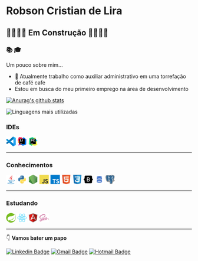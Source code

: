 # Robson Cristian de Lira

## 👷🏿‍♂️🚧 Em Construção 🚧👷🏿‍♂️

### 📚 :mortar_board:

Um pouco sobre mim...

- 🏢 Atualmente trabalho como auxiliar administrativo em uma torrefação de café cafe
- Estou em busca do meu primeiro emprego na área de desenvolvimento
  <br>

[![Anurag's github stats](https://github-readme-stats.vercel.app/api?username=RobsonCrLira&theme=dark&show_icons=true&include_all_commits=true)](https://github.com/anuraghazra/github-readme-stats)
<br>

<img src="https://github-readme-stats.vercel.app/api/top-langs/?username=RobsonCrLira&layout=compact&langs_count=10&theme=dark&hide_border=true&&hide=jupyter+notebook" title="Linguagens mais utilizadas" alt="Linguagens mais utilizadas" />
<br>

<p align="left">

### IDEs
<code><img title="Visual Studio Code" width="26px" src="https://raw.githubusercontent.com/github/explore/80688e429a7d4ef2fca1e82350fe8e3517d3494d/topics/visual-studio-code/visual-studio-code.png" /></code>
<code><img title="InteliJ IDE" width="26px" src="https://raw.githubusercontent.com/devicons/devicon/master/icons/intellij/intellij-original.svg" /></code>
<code><img title="PyCharm IDE" width="26px" src="https://raw.githubusercontent.com/devicons/devicon/master/icons/pycharm/pycharm-original.svg" /></code>

---

### Conhecimentos 
<code><img title="Java" width="26px" src="https://raw.githubusercontent.com/devicons/devicon/master/icons/java/java-original.svg" /></code>
<code><img title="Python" width="26px" src="https://raw.githubusercontent.com/devicons/devicon/master/icons/python/python-original.svg" /></code>
<code><img title="Nodejs" width="26px" src="https://raw.githubusercontent.com/github/explore/80688e429a7d4ef2fca1e82350fe8e3517d3494d/topics/nodejs/nodejs.png"></code>
<code><img title="JavaScript" width="26px" src="https://raw.githubusercontent.com/devicons/devicon/master/icons/javascript/javascript-original.svg" /></code>
<code><img title="TypeScript" width="26px" src="https://raw.githubusercontent.com/devicons/devicon/master/icons/typescript/typescript-original.svg" /></code>
<code><img title="HTML5" width="26px" src="https://raw.githubusercontent.com/devicons/devicon/master/icons/html5/html5-original.svg" /></code>
<code><img title="CSS3" width="26px" src="https://raw.githubusercontent.com/devicons/devicon/master/icons/css3/css3-original.svg" /></code>
<code><img title="Bootstrap" width="26px" src="https://raw.githubusercontent.com/devicons/devicon/master/icons/bootstrap/bootstrap-plain.svg" /></code>
<code><img title="SQL" width="26px" src="https://raw.githubusercontent.com/github/explore/80688e429a7d4ef2fca1e82350fe8e3517d3494d/topics/sql/sql.png" /></code>
<code><img title="PostgreSQL" width="26px" src="https://raw.githubusercontent.com/devicons/devicon/master/icons/postgresql/postgresql-original.svg" /></code>

---

### Estudando
<code><img title="Spring" width="26px" src="https://raw.githubusercontent.com/devicons/devicon/master/icons/spring/spring-original.svg"></code>
<code><img title="React" width="26px" src="https://raw.githubusercontent.com/devicons/devicon/master/icons/react/react-original.svg" /></code>
<code><img title="Angular" width="26px" src="https://raw.githubusercontent.com/devicons/devicon/master/icons/angularjs/angularjs-original.svg" /></code>
<code><img title="SASS" width="26px" src="https://raw.githubusercontent.com/devicons/devicon/master/icons/sass/sass-original.svg" /></code>

---
</p>



:point_down: **Vamos bater um papo**

[![Linkedin Badge](https://img.shields.io/badge/-LinkedIn-blue?style=flat-square&logo=Linkedin&logoColor=white&link=https://www.linkedin.com/in/robson-crlira/)](https://www.linkedin.com/in/robson-crlira/)
[![Gmail Badge](https://img.shields.io/badge/-Gmail-c14438?style=flat-square&logo=Gmail&logoColor=white&link=mailto:robso.crlira@gmail.com)](mailto:robso.crlira@gmail.com)
[![Hotmail Badge](https://img.shields.io/badge/-Hotmail-0078D4?style=flat-square&logo=microsoft-outlook&logoColor=white&link=mailto:robson.crlira@hotmail.com)](mailto:robson.crlira@hotmail)
